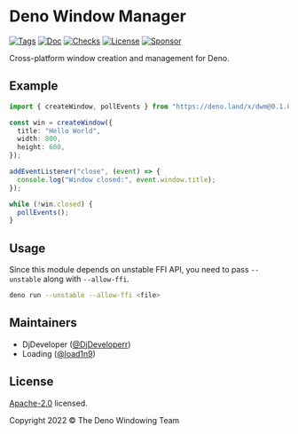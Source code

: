 # Deno Window Manager

[![Tags](https://img.shields.io/github/release/deno-windowing/dwm)](https://github.com/deno-windowing/dwm/releases)
[![Doc](https://doc.deno.land/badge.svg)](https://doc.deno.land/https/deno.land/x/dwm@0.1.0/mod.ts)
[![Checks](https://github.com/deno-windowing/dwm/actions/workflows/ci.yml/badge.svg)](https://github.com/deno-windowing/dwm/actions/workflows/ci.yml)
[![License](https://img.shields.io/github/license/deno-windowing/dwm)](https://github.com/deno-windowing/dwm/blob/master/LICENSE)
[![Sponsor](https://img.shields.io/static/v1?label=Sponsor&message=%E2%9D%A4&logo=GitHub&color=%23fe8e86)](https://github.com/sponsors/DjDeveloperr)

Cross-platform window creation and management for Deno.

## Example

```ts
import { createWindow, pollEvents } from "https://deno.land/x/dwm@0.1.0/mod.ts";

const win = createWindow({
  title: "Hello World",
  width: 800,
  height: 600,
});

addEventListener("close", (event) => {
  console.log("Window closed:", event.window.title);
});

while (!win.closed) {
  pollEvents();
}
```

## Usage

Since this module depends on unstable FFI API, you need to pass `--unstable`
along with `--allow-ffi`.

```sh
deno run --unstable --allow-ffi <file>
```

## Maintainers
- DjDeveloper ([@DjDeveloperr](https://github.com/DjDeveloperr))
- Loading ([@load1n9](https://github.com/load1n9))

## License

[Apache-2.0](./LICENSE) licensed.

Copyright 2022 © The Deno Windowing Team
